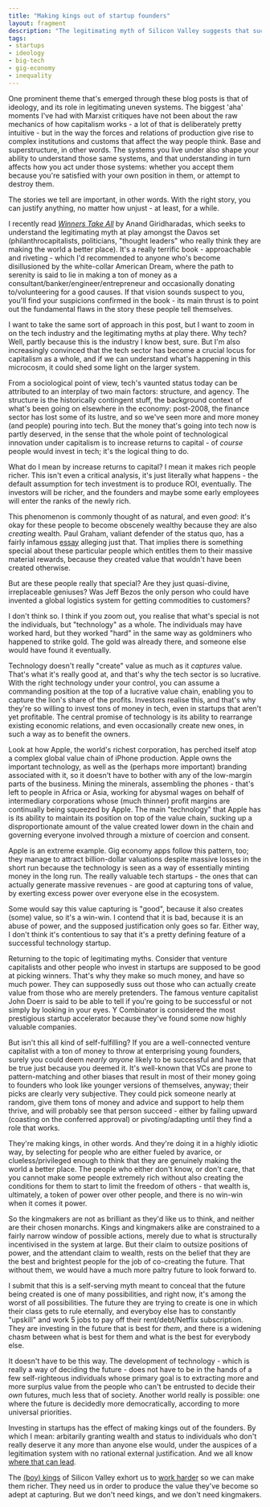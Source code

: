 ```yaml
---
title: "Making kings out of startup founders"
layout: fragment
description: "The legitimating myth of Silicon Valley suggests that successful entrepreneurs deserve their untold wealth because they created value for which they should be rewarded."
tags:
- startups
- ideology
- big-tech
- gig-economy
- inequality
---
```


One prominent theme that's emerged through these blog posts is that of ideology, and its role in legitimating uneven systems. The biggest 'aha' moments I've had with Marxist critiques have not been about the raw mechanics of how capitalism works - a lot of that is deliberately pretty intuitive - but in the way the forces and relations of production give rise to complex institutions and customs that affect the way people think. Base and superstructure, in other words. The systems you live under also shape your ability to understand those same systems, and that understanding in turn affects how you act under those systems: whether you accept them because you're satisfied with your own position in them, or attempt to destroy them.

The stories we tell are important, in other words. With the right story, you can justify anything, no matter how unjust - at least, for a while.

I recently read [_Winners Take All_](https://www.goodreads.com/book/show/37506348-winners-take-all) by Anand Giridharadas, which seeks to understand the legitimating myth at play amongst the Davos set (philanthrocapitalists, politicians, "thought leaders" who really think they are making the world a better place). It's a really terrific book - approachable and riveting - which I'd recommended to anyone who's become disillusioned by the white-collar American Dream, where the path to serenity is said to lie in making a ton of money as a consultant/banker/engineer/entrepreneur and occasionally donating to/volunteering for a good causes. If that vision sounds suspect to you, you'll find your suspicions confirmed in the book - its main thrust is to point out the fundamental flaws in the story these people tell themselves.

I want to take the same sort of approach in this post, but I want to zoom in on the tech industry and the legitimating myths at play there. Why tech? Well, partly because this is the industry I know best, sure. But I'm also increasingly convinced that the tech sector has become a crucial locus for capitalism as a whole, and if we can understand what's happening in this microcosm, it could shed some light on the larger system.

From a sociological point of view, tech's vaunted status today can be attributed to an interplay of two main factors: structure, and agency. The structure is the historically contingent stuff, the background context of what's been going on elsewhere in the economy: post-2008, the finance sector has lost some of its lustre, and so we've seen more and more money (and people) pouring into tech. But the money that's going into tech now is partly deserved, in the sense that the whole point of technological innovation under capitalism is to increase returns to capital - of _course_ people would invest in tech; it's the logical thing to do.

What do I mean by increase returns to capital? I mean it makes rich people richer. This isn't even a critical analysis, it's just literally what happens - the default assumption for tech investment is to produce ROI, eventually. The investors will be richer, and the founders and maybe some early employees will enter the ranks of the newly rich.

This phenomenon is commonly thought of as natural, and even _good_: it's okay for these people to become obscenely wealthy because they are also _creating_ wealth. Paul Graham, valiant defender of the status quo, has a fairly infamous [essay](http://www.paulgraham.com/ineq.html) alleging just that. That implies there is something special about these particular people which entitles them to their massive material rewards, because they created value that wouldn't have been created otherwise.

But are these people really that special? Are they just quasi-divine, irreplaceable geniuses? Was Jeff Bezos the only person who could have invented a global logistics system for getting commodities to customers?

I don't think so. I think if you zoom out, you realise that what's special is not the individuals, but "technology" as a whole. The individuals may have worked hard, but they worked "hard" in the same way as goldminers who happened to strike gold. The gold was already there, and someone else would have found it eventually.

Technology doesn't really "create" value as much as it _captures_ value. That's what it's really good at, and that's why the tech sector is so lucrative. With the right technology under your control, you can assume a commanding position at the top of a lucrative value chain, enabling you to capture the lion's share of the profits. Investors realise this, and that's why they're so willing to invest tons of money in tech, even in startups that aren't yet profitable. The central promise of technology is its ability to rearrange existing economic relations, and even occasionally create new ones, in such a way as to benefit the owners.

Look at how Apple, the world's richest corporation, has perched itself atop a complex global value chain of iPhone production. Apple owns the important technology, as well as the (perhaps more important) branding associated with it, so it doesn't have to bother with any of the low-margin parts of the business. Mining the minerals, assembling the phones - that's left to people in Africa or Asia, working for abysmal wages on behalf of intermediary corporations whose (much thinner) profit margins are continually being squeezed by Apple. The main "technology" that Apple has is its ability to maintain its position on top of the value chain, sucking up a disproportionate amount of the value created lower down in the chain and governing everyone involved through a mixture of coercion and consent.

Apple is an extreme example. Gig economy apps follow this pattern, too; they manage to attract billion-dollar valuations despite massive losses in the short run because the technology is seen as a way of essentially minting money in the long run. The really valuable tech startups - the ones that can actually generate massive revenues - are good at capturing tons of value, by exerting excess power over everyone else in the ecosystem.

Some would say this value capturing is "good", because it also creates (some) value, so it's a win-win. I contend that it is bad, because it is an abuse of power, and the supposed justification only goes so far. Either way, I don't think it's contentious to say that it's a pretty defining feature of a successful technology startup.

Returning to the topic of legitimating myths. Consider that venture capitalists and other people who invest in startups are supposed to be good at picking winners. That's why they make so much money, and have so much power. They can supposedly suss out those who can actually create value from those who are merely pretenders. The famous venture capitalist John Doerr is said to be able to tell if you're going to be successful or not simply by looking in your eyes. Y Combinator is considered the most prestigious startup accelerator because they've found some now highly valuable companies.

But isn't this all kind of self-fulfilling? If you are a well-connected venture capitalist with a ton of money to throw at enterprising young founders, surely you could deem _nearly anyone_ likely to be successful and have that be true just because you deemed it. It's well-known that VCs are prone to pattern-matching and other biases that result in most of their money going to founders who look like younger versions of themselves, anyway; their picks are clearly very subjective. They could pick someone nearly at random, give them tons of money and advice and support to help them thrive, and will probably see that person succeed - either by failing upward (coasting on the conferred approval) or pivoting/adapting until they find a role that works.

They're making kings, in other words. And they're doing it in a highly idiotic way, by selecting for people who are either fueled by avarice, or clueless/privileged enough to think that they are genuinely making the world a better place. The people who either don't know, or don't care, that you cannot make some people extremely rich without also creating the conditions for them to start to limit the freedom of others - that wealth is, ultimately, a token of power over other people, and there is no win-win when it comes it power.

So the kingmakers are not as brilliant as they'd like us to think, and neither are their chosen monarchs. Kings and kingmakers alike are constrained to a fairly narrow window of possible actions, merely due to what is structurally incentivised in the system at large. But their claim to outsize positions of power, and the attendant claim to wealth, rests on the belief that they are the best and brightest people for the job of co-creating the future. That without them, we would have a much more paltry future to look forward to.

I submit that this is a self-serving myth meant to conceal that the future being created is one of many possibilities, and right now, it's among the worst of all possibilities. The future they are trying to create is one in which their class gets to rule eternally, and everyboy else has to constantly "upskill" and work 5 jobs to pay off their rent/debt/Netflix subscription. They are investing in the future that is best for _them_, and there is a widening chasm between what is best for them and what is the best for everybody else.

It doesn't have to be this way. The development of technology - which is really a way of deciding the future - does not have to be in the hands of a few self-righteous individuals whose primary goal is to extracting more and more surplus value from the people who can't be entrusted to decide their _own_ futures, much less that of society. Another world really is possible: one where the future is decidedly more democratically, according to more universal priorities.

Investing in startups has the effect of making kings out of the founders. By which I mean: arbitarily granting wealth and status to individuals who don't really deserve it any more than anyone else would, under the auspices of a legitimation system with no rational external justification. And we all know [where that can lead](https://en.wikipedia.org/wiki/Guillotine).


The [(boy) kings](https://www.kirkusreviews.com/book-reviews/katherine-losse/boy-kings/) of Silicon Valley exhort us to [work harder](https://www.nytimes.com/2019/01/26/business/against-hustle-culture-rise-and-grind-tgim.html) so we can make them richer. They need us in order to produce the value they've become so adept at capturing. But we don't need kings, and we don't need kingmakers.

